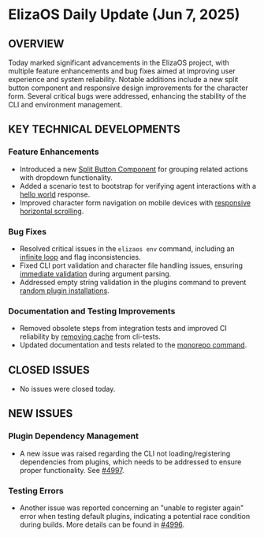 # ElizaOS Daily Update (Jun 7, 2025)

## OVERVIEW 
Today marked significant advancements in the ElizaOS project, with multiple feature enhancements and bug fixes aimed at improving user experience and system reliability. Notable additions include a new split button component and responsive design improvements for the character form. Several critical bugs were addressed, enhancing the stability of the CLI and environment management.

## KEY TECHNICAL DEVELOPMENTS

### Feature Enhancements
- Introduced a new [Split Button Component](https://github.com/elizaos/eliza/pull/5000) for grouping related actions with dropdown functionality.
- Added a scenario test to bootstrap for verifying agent interactions with a [hello world](https://github.com/elizaos/eliza/pull/4998) response.
- Improved character form navigation on mobile devices with [responsive horizontal scrolling](https://github.com/elizaos/eliza/pull/4988).

### Bug Fixes
- Resolved critical issues in the `elizaos env` command, including an [infinite loop](https://github.com/elizaos/eliza/pull/4987) and flag inconsistencies.
- Fixed CLI port validation and character file handling issues, ensuring [immediate validation](https://github.com/elizaos/eliza/pull/4985) during argument parsing.
- Addressed empty string validation in the plugins command to prevent [random plugin installations](https://github.com/elizaos/eliza/pull/4984).

### Documentation and Testing Improvements
- Removed obsolete steps from integration tests and improved CI reliability by [removing cache](https://github.com/elizaos/eliza/pull/4990) from cli-tests.
- Updated documentation and tests related to the [monorepo command](https://github.com/elizaos/eliza/pull/4981).

## CLOSED ISSUES
- No issues were closed today.

## NEW ISSUES
### Plugin Dependency Management
- A new issue was raised regarding the CLI not loading/registering dependencies from plugins, which needs to be addressed to ensure proper functionality. See [#4997](https://github.com/elizaos/eliza/issues/4997).

### Testing Errors
- Another issue was reported concerning an "unable to register again" error when testing default plugins, indicating a potential race condition during builds. More details can be found in [#4996](https://github.com/elizaos/eliza/issues/4996).